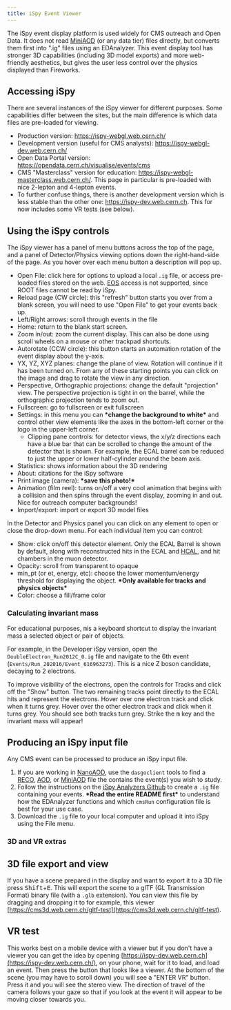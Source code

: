 ```yaml
---
title: iSpy Event Viewer
---
```


The iSpy event display platform is used widely for CMS outreach and Open
Data. It does not read [MiniAOD](https://twiki.cern.ch/twiki/bin/view/CMS/MiniAOD)
(or any data tier) files directly, but converts them first into ".ig"
files using an EDAnalyzer. This event display tool has stronger 3D
capabilities (including 3D model exports) and more web-friendly
aesthetics, but gives the user less control over the physics displayed
than Fireworks.

## Accessing iSpy

There are several instances of the iSpy viewer for different purposes.
Some capabilities differ between the sites, but the main difference is
which data files are pre-loaded for viewing.

- Production version: <https://ispy-webgl.web.cern.ch/>
- Development version (useful for CMS analysts): <https://ispy-webgl-dev.web.cern.ch/>
- Open Data Portal version: <https://opendata.cern.ch/visualise/events/cms>
- CMS "Masterclass" version for education:    <https://ispy-webgl-masterclass.web.cern.ch/>. This page in particular is pre-loaded with nice 2-lepton and
    4-lepton events.
- To further confuse things, there is another development version
    which is less stable than the other one: <https://ispy-dev.web.cern.ch>. This
    for now includes some VR tests (see below).

## Using the iSpy controls

The iSpy viewer has a panel of menu buttons across the top of the page,
and a panel of Detector/Physics viewing options down the right-hand-side
of the page. As you hover over each menu button a description will pop
up.

-   Open File: click here for options to upload a local `.ig` file, or
    access pre-loaded files stored on the web.
    [EOS](https://twiki.cern.ch/twiki/bin/view/CMS/EOS)
    access is not supported, since ROOT files cannot be read by iSpy.
-   Reload page (CW circle): this \"refresh\" button starts you over
    from a blank screen, you will need to use \"Open File\" to get your
    events back up.
-   Left/Right arrows: scroll through events in the file
-   Home: return to the blank start screen.
-   Zoom in/out: zoom the current display. This can also be done using
    scroll wheels on a mouse or other trackpad shortcuts.
-   Autorotate (CCW circle): this button starts an automation rotation
    of the event display about the y-axis.
-   YX, YZ, XYZ planes: change the plane of view. Rotation will continue
    if it has been turned on. From any of these starting points you can
    click on the image and drag to rotate the view in any direction.
-   Perspective, Orthographic projections: change the default
    \"projection\" view. The perspective projection is tight in on the
    barrel, while the orthographic projection tends to zoom out.
-   Fullscreen: go to fullscreen or exit fullscreen
-   Settings: in this menu you can **\*change the background to
    white\*** and control other view elements like the axes in the
    bottom-left corner or the logo in the upper-left corner.
    -   Clipping pane controls: for detector views, the x/y/z directions
        each have a blue bar that can be scrolled to change the amount
        of the detector that is shown. For example, the ECAL barrel can
        be reduced to just the upper or lower half-cylinder around the
        beam axis.
-   Statistics: shows information about the 3D rendering
-   About: citations for the iSpy software
-   Print image (camera): **\*save this photo!\***
-   Animation (film reel): turns on/off a very cool animation that
    begins with a collision and then spins through the event display,
    zooming in and out. Nice for outreach computer backgrounds!
-   Import/export: import or export 3D model files

In the Detector and Physics panel you can click on any element to open
or close the drop-down menu. For each individual item you can control:

-   Show: click on/off this detector element. Only the ECAL Barrel is
    shown by default, along with reconstructed hits in the ECAL and
    [HCAL](https://twiki.cern.ch/twiki/bin/view/CMS/HCAL/WebHome),
    and hit chambers in the muon detector.
-   Opacity: scroll from transparent to opaque
-   min_pt (or et, energy, etc): choose the lower momentum/energy
    threshold for displaying the object. **\*Only available for tracks
    and physics objects\***
-   Color: choose a fill/frame color

### Calculating invariant mass

For educational purposes, <kbd>m</kbd>is a keyboard shortcut to display the
invariant mass a selected object or pair of objects.

For example, in the Developer iSpy version, open the
`DoubleElectron_Run2012C_0.ig` file and navigate to the 6th event
(`Events/Run_202016/Event_616963273`). This is a nice Z boson candidate,
decaying to 2 electrons.


To improve visibility of the electrons, open the controls for Tracks and
click off the \"Show\" button. The two remaining tracks point directly
to the ECAL hits and represent the electrons. Hover over one electron
track and click when it turns grey. Hover over the other electron track
and click when it turns grey. You should see both tracks turn grey.
Strike the <kbd>m</kbd> key and the invariant mass will appear!

## Producing an iSpy input file

Any CMS event can be processed to produce an iSpy input file.

1. If you are working in [NanoAOD](https://twiki.cern.ch/twiki/bin/view/CMS/NanoAOD), use the `dasgoclient` tools to find a [RECO](https://twiki.cern.ch/twiki/bin/view/CMS/RECO), [AOD](https://twiki.cern.ch/twiki/bin/view/CMS/AOD), or [MiniAOD](https://twiki.cern.ch/twiki/bin/view/CMS/MiniAOD) file the contains the event(s) you wish to study.
1. Follow the instructions on the [iSpy Analyzers Github](https://github.com/cms-outreach/ispy-analyzers) to create a `.ig` file containing your events. **\*Read the entire README first\*** to understand how the EDAnalyzer functions and which `cmsRun` configuration file is best for your use case.
1. Download the `.ig` file to your local computer and upload it into iSpy using the File menu.

### 3D and VR extras

## 3D file export and view

If you have a scene prepared in the display and want to export it to a
3D file press <kbd>Shift</kbd>+<kbd>E</kbd>. This will export the scene to a glTF (GL
Transmission Format) binary file (with a `.glb` extension). You can
view this file by dragging and dropping it to for example, this viewer
[https://cms3d.web.cern.ch/gltf-test](https://cms3d.web.cern.ch/gltf-test).

## VR test

This works best on a mobile device with a viewer but if you don\'t have
a viewer you can get the idea by opening
[https://ispy-dev.web.cern.ch](https://ispy-dev.web.cern.ch/), on your
phone, wait for it to load, and load an event. Then press the button
that looks like a viewer. At the bottom of the scene (you may have to
scroll down) you will see a "ENTER VR" button. Press it and you will
see the stereo view. The direction of travel of the camera follows your
gaze so that if you look at the event it will appear to be moving closer
towards you.
